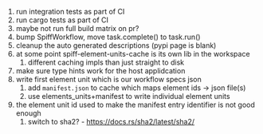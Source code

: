 1. run integration tests as part of CI
1. run cargo tests as part of CI
1. maybe not run full build matrix on pr?
1. bump SpiffWorkflow, move task.complete() to task.run()
1. cleanup the auto generated descriptions (pypi page is blank)
1. at some point spiff-element-units-cache is its own lib in the workspace
   1. different caching impls than just straight to disk
1. make sure type hints work for the host applidcation
1. write first element unit which is our workflow specs json
   1. add `manifest.json` to cache which maps element ids -> json file(s)
   1. use elements_units+manifest to write individual element units
1. the element unit id used to make the manifest entry identifier is not good enough
   1. switch to sha2? - https://docs.rs/sha2/latest/sha2/